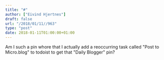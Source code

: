 ```yaml
---
title: "#"
author: ["Eivind Hjertnes"]
draft: false
url: "/2018/01/11//963"
type: "post"
date: 2018-01-11T01:00:00+01:00
---
```


Am I such a pin whore that I actually add a reoccurring task called
"Post to Micro.blog" to todoist to get that "Daily Blogger" pin?

